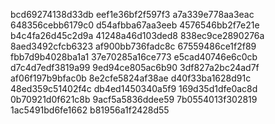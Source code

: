 bcd69274138d33db
eef1e36bf2f597f3
a7a339e778aa3eac
648356cebb6179c0
d54afbba67aa3eeb
4576546bb2f7e21e
b4c4fa26d45c2d9a
41248a46d103ded8
838ec9ce2890276a
8aed3492cfcb6323
af900bb736fadc8c
67559486ce1f2f89
fbb7d9b4028ba1a1
37e70285a16ce773
e5cad40746e6c0cb
d7c4d7edf3819a99
9ed94ce805ac6b90
3df827a2bc24ad7f
af06f197b9bfac0b
8e2cfe5824af38ae
d40f33ba1628d91c
48ed359c51402f4c
db4ed1450340a5f9
169d35d1dfe0ac8d
0b70921d0f621c8b
9acf5a5836ddee59
7b0554013f302819
1ac5491bd6fe1662
b81956a1f2428d55
